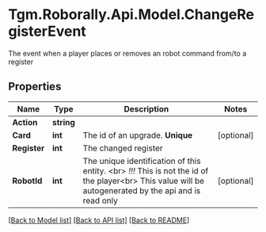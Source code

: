 # Tgm.Roborally.Api.Model.ChangeRegisterEvent
The event when a player places or removes an robot command from/to a register
## Properties

Name | Type | Description | Notes
------------ | ------------- | ------------- | -------------
**Action** | **string** |  | 
**Card** | **int** | The id of an upgrade. **Unique** | [optional] 
**Register** | **int** | The changed register | 
**RobotId** | **int** | The unique identification of this entity. &lt;br&gt; *!!!* This is not the id of the player&lt;br&gt; This value will be autogenerated by the api and is read only | [optional] 

[[Back to Model list]](../README.md#documentation-for-models) [[Back to API list]](../README.md#documentation-for-api-endpoints) [[Back to README]](../README.md)

